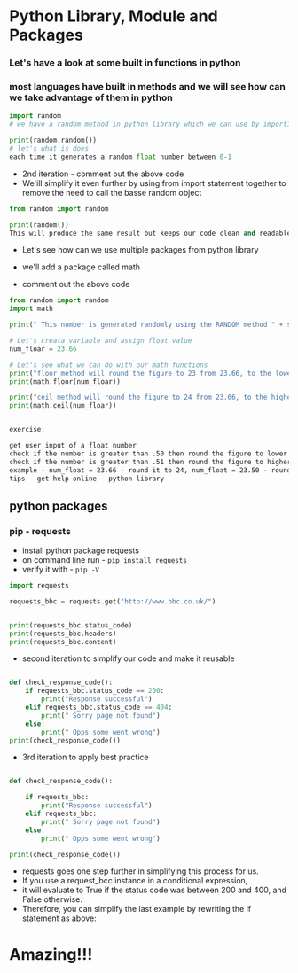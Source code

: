 # Python Library, Module and Packages

### Let's have a look at some built in functions in python
### most languages have built in methods and we will see how can we take advantage of them in python
``` python
import random
# we have a random method in python library which we can use by importing it here

print(random.random())
# let's what is does
each time it generates a random float number between 0-1
```
- 2nd iteration - comment out the above code
- We'ill simplify it even further by using from import statement together to remove the need to call the basse random object
```python
from random import random

print(random())
This will produce the same result but keeps our code clean and readable
```
- Let's see how can we use multiple packages from python library

- we'll add a package called math

- comment out the above code

``` python
from random import random
import math

print(" This number is generated randomly using the RANDOM method " + str(random()))

# Let's creata variable and assign float value
num_floar = 23.66

# Let's see what we can do with our math functions
print("floor method will round the figure to 23 from 23.66, to the lower end")
print(math.floor(num_floar))

print("ceil method will round the figure to 24 from 23.66, to the higher end of the float value")
print(math.ceil(num_floar))
``` 
```markdown

exercise:

get user input of a float number
check if the number is greater than .50 then round the figure to lower end
check if the number is greater than .51 then round the figure to higher end
example - num_float = 23.66 - round it to 24, num_float = 23.50 - round it to lower end
tips - get help online - python library
```
## python packages
### pip - requests

- install python package requests
- on command line run - ``` pip install requests ```
- verify it with - ``` pip -V ```
```python
import requests

requests_bbc = requests.get("http://www.bbc.co.uk/")


print(requests_bbc.status_code)
print(requests_bbc.headers)
print(requests_bbc.content)
```
- second iteration to simplify our code and make it reusable

```python

def check_response_code():
    if requests_bbc.status_code == 200:
        print("Response successful")
    elif requests_bbc.status_code == 404:
        print(" Sorry page not found")
    else:
        print(" Opps some went wrong")
print(check_response_code())

```

- 3rd iteration to apply best practice
```python

def check_response_code():

    if requests_bbc:
        print("Response successful")
    elif requests_bbc:
        print(" Sorry page not found")
    else:
        print(" Opps some went wrong")

print(check_response_code())

```
- requests goes one step further in simplifying this process for us.
- If you use a request_bcc instance in a conditional expression,
- it will evaluate to True if the status code was between 200 and 400, and False otherwise.
- Therefore, you can simplify the last example by rewriting the if statement as above:

# Amazing!!!